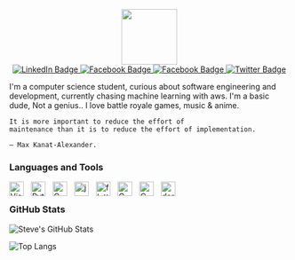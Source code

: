 

<div id="header" align="center">
  <img src="https://media.giphy.com/media/5ndklThG9vUUdTmgMn/giphy.gif" width="100"/>
</div>
<div id="badges" align = "center">
  <a href="https://www.linkedin.com/in/steven-kamanga-19541920b/">
    <img src="https://img.shields.io/badge/LinkedIn-blue?style=for-the-badge&logo=linkedin&logoColor=white" alt="LinkedIn Badge"/>
  </a>
  <a href="https://web.facebook.com/mahssive.kamanga.1/">
    <img src="https://img.shields.io/badge/Facebook-white?style=for-the-badge&logo=facebook&logoColor=blue" alt="Facebook Badge"/>
  </a>
   <a href="https://stackoverflow.com/users/13362387/steven">
    <img src="https://img.shields.io/badge/Stackoverflow-orange?style=for-the-badge&logo=stackoverflow&logoColor=white" alt="Facebook Badge"/>
  </a>
  <a href="https://twitter.com/drplxrd">
    <img src="https://img.shields.io/badge/Twitter-blue?style=for-the-badge&logo=twitter&logoColor=white" alt="Twitter Badge"/>
  </a>
  </div>


I'm a computer science student, curious about software engineering and development, currently chasing machine learning with aws. I'm a basic dude, Not a genius.. I love battle royale games, music & anime.

    It is more important to reduce the effort of 
    maintenance than it is to reduce the effort of implementation.

    — Max Kanat-Alexander.
    


### Languages and Tools

<img align="left" alt="Visual Studio Code" width="26px" src="https://cdn.jsdelivr.net/gh/devicons/devicon/icons/vscode/vscode-original.svg" style="padding-right:10px;" />
<img align="left" alt="Python" width="26px" src="https://cdn.jsdelivr.net/gh/devicons/devicon/icons/python/python-original.svg" style="padding-right:10px;" />
<img align="left" alt="C Programming" width="26px" src="https://cdn.jsdelivr.net/gh/devicons/devicon/icons/c/c-original.svg" style="padding-right:10px;" />
<img align="left" alt="java Programming" width="26px" src="https://cdn.jsdelivr.net/gh/devicons/devicon/icons/java/java-original.svg" style="padding-right:10px;" />
<img align="left" alt="flutter" width="26px" src="https://cdn.jsdelivr.net/gh/devicons/devicon/icons/flutter/flutter-original.svg" style="padding-right:10px;" />
<img align="left" alt="C Programming" width="26px" src="https://cdn.jsdelivr.net/gh/devicons/devicon/icons/mysql/mysql-original.svg" style="padding-right:10px;" />
<img align="left" alt="C Programming" width="26px" src="https://cdn.jsdelivr.net/gh/devicons/devicon/icons/sqlite/sqlite-original.svg" style="padding-right:10px;" />
<img align="left" alt=" dart" width="26px" src="https://cdn.jsdelivr.net/gh/devicons/devicon/icons/dart/dart-original.svg" style="padding-right:10px;" />
<br />

### GitHub Stats

  <img align="left" alt="Steve's GitHub Stats" src="https://github-readme-stats.vercel.app/api?username=drplxrd&show_icons=true&hide_border=false&title_color=ffffff&icon_color=FFE400&bg_color=09131B&text_color=ffffff&border_color=0c1a25" />
  
  <br />
  
![Top Langs](https://github-readme-stats.vercel.app/api/top-langs/?username=drplxrd&langs_count=8&hide_border=false&title_color=ffffff&icon_color=FFE400&bg_color=09131B&text_color=ffffff&border_color=0c1a25)
<!--
**drplxrd/drplxrd** is a ✨ _special_ ✨ repository because its `README.md` (this file) appears on your GitHub profile.

Here are some ideas to get you started:

- 🔭 I’m currently working on ...
- 🌱 I’m currently learning ...
- 👯 I’m looking to collaborate on ...
- 🤔 I’m looking for help with ...
- 💬 Ask me about ...
- 📫 How to reach me: ...
- 😄 Pronouns: ...
- ⚡ Fun fact: ...
-->

